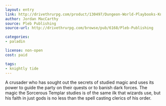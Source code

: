 ```yaml
---
layout: entry
link: http://drivethrurpg.com/product/130497/Dungeon-World-Playbooks-Knightly-Tide-Bundle
author: Jordan MacCarthy
source: Pleb Publishing
source-url: http://drivethrurpg.com/browse/pub/6168/Pleb-Publishing

categories:
- paladin

license: non-open
cost: paid

tags:
- knightly tide
---
```


A crusader who has sought out the secrets of studied magic and uses its power to guide the party on their quests or to banish dark forces. The magic the Sorcerous Templar studies is of the same ilk that wizards use, but his faith in just gods is no less than the spell casting clerics of his order.
